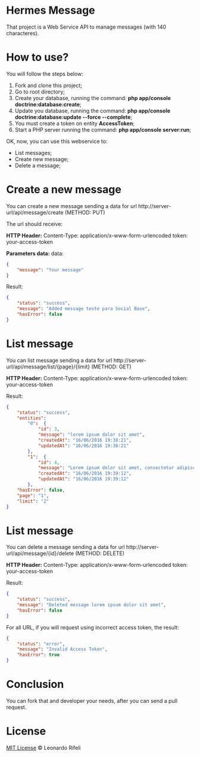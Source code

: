 Hermes Message
=====================

That project is a Web Service API to manage messages (with 140 characteres).

How to use?
=====================

You will follow the steps below:

1. Fork and clone this project;
2. Go to root directory;
2. Create your database, running the command: **php app/console doctrine:database:create**;
3. Update you database, running the command: **php app/console doctrine:database:update --force --complete**;
4. You must create a token on entity **AccessToken**;
5. Start a PHP server running the command: **php app/console server:run**;

OK, now, you can use this webservice to:

- List messages;
- Create new message;
- Delete a message;

Create a new message
=====================

You can create a new message sending a data for url http://server-url/api/message/create (METHOD: PUT)

The url should receive:

**HTTP Header:**
Content-Type: application/x-www-form-urlencoded
token: your-access-token

**Parameters data:**
data: 
```json
{
	"message": "Your message"
}
```

Result:
```json
{
	"status": "success",
	"message": "Added message teste para Social Base",
	"hasError": false
}
```

List message
=====================

You can list message sending a data for url http://server-url/api/message/list/{page}/{limit} (METHOD: GET)

**HTTP Header:**
Content-Type: application/x-www-form-urlencoded
token: your-access-token

Result:
```json
{
	"status": "success",
	"entities":
		"0":  {
			"id": 3,
			"message": "lorem ipsum dolor sit amet",
			"createdAt": "16/06/2016 19:38:21",
			"updatedAt": "16/06/2016 19:38:21"
		},
		"1":  {
			"id": 4,
			"message": "Lorem ipsum dolor sit amet, consectetur adipiscing elit.",
			"createdAt": "16/06/2016 19:39:12",
			"updatedAt": "16/06/2016 19:39:12"
		},
	"hasError": false,
	"page": "1",
	"limit": "2"
}
```

List message
=====================

You can delete a message sending a data for url http://server-url/api/message/{id}/delete (METHOD: DELETE)

**HTTP Header:**
Content-Type: application/x-www-form-urlencoded
token: your-access-token

Result:
```json
{
	"status": "success",
	"message": "Deleted message lorem ipsum dolor sit amet",
	"hasError": false
}
```

For all URL, if you will request using incorrect access token, the result:
```json
{
	"status": "error",
	"message": "Invalid Access Token",
	"hasError": true
}
```

Conclusion
========================

You can fork that and developer your needs, after you can send a pull request.

License
========================

[MIT License](http://leonardorifeli.mit-license.org/) © Leonardo Rifeli
